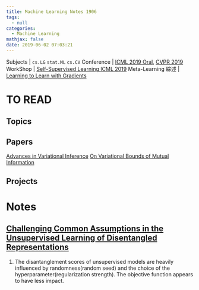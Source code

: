 ```yaml
---
title: Machine Learning Notes 1906
tags:
  - null
categories:
  - Machine Learning
mathjax: false
date: 2019-06-02 07:03:21
---
```


Subjects | `cs.LG` `stat.ML` `cs.CV`
Conference | [ICML 2019 Oral](https://icml.cc/Conferences/2019/Schedule?type=Oral), [CVPR 2019](http://cvpr2019.thecvf.com/program/main_conference#program_schedule)
WorkShop | [Self-Supervised Learning ICML 2019](https://sites.google.com/view/self-supervised-icml2019)
Meta-Learning 綜述 | [Learning to Learn with Gradients](http://people.eecs.berkeley.edu/~cbfinn/_files/dissertation.pdf)

<!--more-->

# TO READ

## Topics

## Papers
[Advances in Variational Inference](https://arxiv.org/abs/1711.05597)
[On Variational Bounds of Mutual Information](https://arxiv.org/abs/1905.06922)

## Projects

# Notes

## [Challenging Common Assumptions in the Unsupervised Learning of Disentangled Representations](https://arxiv.org/abs/1811.12359)
1. The disantanglement scores of unsupervised models are heavily influenced by randomness(random seed) and the choice of the hyperparameter(regularization strength).
The objective function appears to have less impact.



